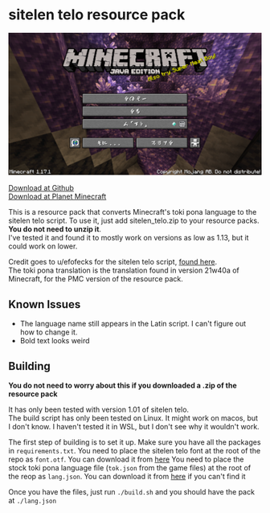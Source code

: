 # sitelen telo resource pack
![Screenshot](./screenshot.png)

[Download at Github](https://github.com/ReveredOxygen/sitelen-telo-minecraft)  
[Download at Planet Minecraft](https://www.planetminecraft.com/texture-pack/sitelen-telo/)

This is a resource pack that converts Minecraft's toki pona language
to the sitelen telo script. To use it, just add sitelen\_telo.zip to
your resource packs. **You do not need to unzip it**.  
I've tested it and found it to mostly work on
versions as low as 1.13, but it could work on lower.

Credit goes to u/efofecks for the sitelen
telo script, [found here][sitelen telo reddit].  
The toki pona translation is the translation found in
version 21w40a of Minecraft, for the PMC version of the resource pack.

## Known Issues

- The language name still appears in the Latin script. I can't figure out how to change it.
- Bold text looks weird

## Building

**You do not need to worry about this if you downloaded a .zip
of the resource pack**

It has only been tested with version 1.01 of sitelen telo.  
The build script has only been tested on Linux. It might work on macos,
but I don't know. I haven't tested it in WSL, but I don't see
why it wouldn't work.

The first step of building is to set it up. Make sure you have all the
packages in `requirements.txt`. You need to place the sitelen telo font
at the root of the repo as `font.otf`. You can download it from [here][sitelen telo gdrive]
You need to place the stock toki pona language file
(`tok.json` from the game files) at the root of the
reop as `lang.json`. You can download it from [here][tok.json] if you can't find it

Once you have the files, just run `./build.sh` and you should have the pack at `./lang.json`

[sitelen telo gdrive]: https://drive.google.com/file/d/1Y39JfjAfbthyECdTgcCZaKGR5i0Q7VUr/view?usp=sharing
[sitelen telo reddit]: https://www.reddit.com/r/tokipona/comments/jax1x2/sitelen_telo_v101_a_japaneseinspired_logographic/
[tok.json]: https://github.com/InventivetalentDev/minecraft-assets/blob/21w39a/assets/minecraft/lang/tok.json
